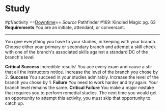 # Study
#pf/activity 
==[Downtime](../Traits/Downtime.md)==
*Source* Pathfinder #169: Kindled Magic pg. 63
**Requirements** You are an initiate, attendant, or conversant.

---

You give everything you have to your studies, in keeping with your branch. Choose either your primary or secondary branch and attempt a skill check with one of the branch's associated skills against a standard DC of the branch's level.

**Critical Success** Incredible results! You ace every exam and cause a stir that all the instructors notice. Increase the level of the branch you chose by 2.
**Success** You succeed in your studies admirably. Increase the level of the branch you chose by 1.
**Failure** You need to work harder and try again. Your branch level remains the same.
**Critical Failure** You make a major mistake that requires you to perform remedial studies. The next time you would get an opportunity to attempt this activity, you must skip that opportunity to catch up.